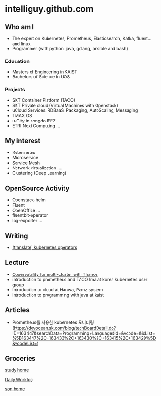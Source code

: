 # intelliguy.github.com

## Who am I
- The expert on Kubernetes, Prometheus, Elasticsearch, Kafka, fluent... and linux
- Programmer (with python, java, golang, ansible and bash)

### Education
- Masters of Engineering in KAIST
- Bachelors of Science in UOS

### Projects
- SKT Container Platform (TACO)
- SKT Private cloud (Virtual Machines with Openstack)
- uCloud Services: RDBaaS, Packaging, AutoScaling, Messaging
- TMAX OS
- u-City in songdo IFEZ
- ETRI Next Computing
...

## My interest
- Kubernetes
- Microservice
- Service Mesh
- Network virtualization
....
- Clustering (Deep Learning)

## OpenSource Activity
- Openstack-helm
- Fluent
- OpenOffice
...
- fluentbit-operator
- log-exporter
...

## Writing 
- [(translate) kubernetes operators](http://www.acornpub.co.kr/book/kubernetes-operators)

## Lecture 
- [Observability for multi-cluster with Thanos](https://www.youtube.com/watch?v=XyLg73BlfH8&list=PLj6h78yzYM2OO9_EWXS13LxAe-Bkn0xXt&index=6&t=1s)
- introduction to prometheus and TACO lma at korea kubernetes user group
- introduction to cloud at Hanwa, Pamz system
- introduction to programming with java at kaist 

## Articles
- Prometheus를 사용한 kubernetes 모니터링 (https://devocean.sk.com/blog/techBoardDetail.do?ID=163447&searchData=Programming+Language&id=&vcode=&idList=%5B163447%2C+163433%2C+163430%2C+163415%2C+163429%5D&vcodeList=)

## Groceries

[study home](https://www.evernote.com/shard/s184/client/snv?noteGuid=cd19dd03-a32b-4e2c-94dd-b7bcf4a401c3&noteKey=5b02100ced427b64&sn=https%3A%2F%2Fwww.evernote.com%2Fshard%2Fs184%2Fsh%2Fcd19dd03-a32b-4e2c-94dd-b7bcf4a401c3%2F5b02100ced427b64&title=Im%2BSungil%25EC%259D%2598%2B%25ED%2599%2588%25ED%258E%2598%25EC%259D%25B4%25EC%25A7%2580)

[Daily Worklog](https://www.notion.so/Daily-Work-Log-383be5e1d69b47e4a4486ef01c7cc0cf)

[son home](https://imkavin.github.io/)
